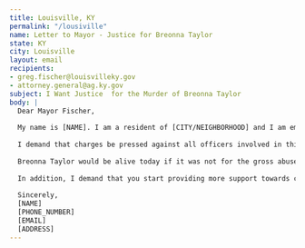 ```yaml
---
title: Louisville, KY
permalink: "/lousiville"
name: Letter to Mayor - Justice for Breonna Taylor
state: KY
city: Louisville
layout: email
recipients:
- greg.fischer@louisvilleky.gov
- attorney.general@ag.ky.gov
subject: I Want Justice  for the Murder of Breonna Taylor
body: |
  Dear Mayor Fischer,
  
  My name is [NAME]. I am a resident of [CITY/NEIGHBORHOOD] and I am emailing today to demand accountability for the racist and brutal murder of Breonna Taylor.
  
  I demand that charges be pressed against all officers involved in this heinous crime and its coverup, especially John Mattingly, Brett Hankinson, and Myles Cosgrove. There have been no charges thus far and this is unacceptable.
  
  Breonna Taylor would be alive today if it was not for the gross abuse of power and negligence exhibited by the Louisville Metro Police Department; all officers involved must face consequences for this murder in order to provide her family with justice and prevent further cops from committing brutal acts of violence against our communities.
  
  In addition, I demand that you start providing more support towards community efforts and organizations outside of the police forces in order to prevent police brutality and violence in the future.
  
  Sincerely,
  [NAME]
  [PHONE_NUMBER]
  [EMAIL]
  [ADDRESS]
---
```


